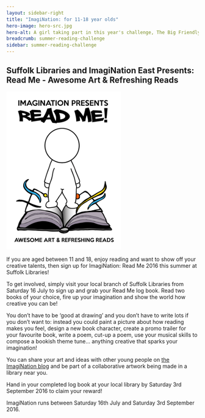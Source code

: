 ```yaml
---
layout: sidebar-right
title: "ImagiNation: for 11-18 year olds"
hero-image: hero-src.jpg
hero-alt: A girl taking part in this year's challenge, The Big Friendly Read
breadcrumb: summer-reading-challenge
sidebar: summer-reading-challenge
---
```

## Suffolk Libraries and ImagiNation East Presents: Read Me - Awesome Art & Refreshing Reads

<img src="/images/article/logo-imagination.png" alt="ImagiNation logo" class="{% include /c/img-float-right.html %}" />

If you are aged between 11 and 18, enjoy reading and want to show off your creative talents, then sign up for ImagiNation: Read Me 2016 this summer at Suffolk Libraries!

To get involved, simply visit your local branch of Suffolk Libraries from Saturday 16 July to sign up and grab your Read Me log book. Read two books of your choice, fire up your imagination and show the world how creative you can be!

You don’t have to be ‘good at drawing’ and you don’t have to write lots if you don’t want to: instead you could paint a picture about how reading makes you feel, design a new book character, create a promo trailer for your favourite book, write a poem, cut-up a poem, use your musical skills to compose a bookish theme tune… anything creative that sparks your imagination!

You can share your art and ideas with other young people on [the ImagiNation blog](http://imaginationeast.org.uk/1679-2/) and be part of a collaborative artwork being made in a library near you.

Hand in your completed log book at your local library by Saturday 3rd September 2016 to claim your reward!

ImagiNation runs between Saturday 16th July and Saturday 3rd September 2016.
